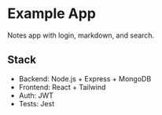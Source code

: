# Example App
Notes app with login, markdown, and search.

## Stack
- Backend: Node.js + Express + MongoDB
- Frontend: React + Tailwind
- Auth: JWT
- Tests: Jest
